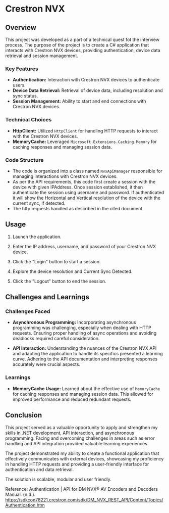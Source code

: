 # Crestron NVX

## Overview
This project was developed as a part of a technical quest fot the interview process. The purpose of the project is to create a C# application that interacts with Crestron NVX devices, providing authentication, device data retrieval and session management.

### Key Features
- **Authentication:** Interaction with Crestron NVX devices to authenticate users.
- **Device Data Retrieval:** Retrieval of device data, including resolution and sync status.
- **Session Management:** Ability to start and end connections with Crestron NVX devices.

### Technical Choices

- **HttpClient:** Utilized `HttpClient` for handling HTTP requests to interact with the Crestron NVX devices.
- **MemoryCache:** Leveraged `Microsoft.Extensions.Caching.Memory` for caching responses and managing session data.

### Code Structure

- The code is organized into a class named `NvxApiManager` responsible for managing interactions with Crestron NVX devices.
- As per the API requirements, this code first create a session with the device with given IPAddress. Once session established, it then authenticate the session using username and password. If authenticated it will show the Horizontal and Vertical resolution of the device with the current sync, if detected.
- The http requests handled as described in the cited document.

## Usage

1. Launch the application.

2. Enter the IP address, username, and password of your Crestron NVX device.

3. Click the "Login" button to start a session.

4. Explore the device resolution and Current Sync Detected.

5. Click the "Logout" button to end the session.

## Challenges and Learnings

### Challenges Faced

- **Asynchronous Programming:** Incorporating asynchronous programming was challenging, especially when dealing with HTTP requests. Ensuring proper handling of async operations and avoiding deadlocks required careful consideration.

- **API Interaction:** Understanding the nuances of the Crestron NVX API and adapting the application to handle its specifics presented a learning curve. Adhering to the API documentation and interpreting responses accurately were crucial aspects.

### Learnings

- **MemoryCache Usage:** Learned about the effective use of `MemoryCache` for caching responses and managing session data. This allowed for improved performance and reduced redundant requests.

## Conclusion

This project served as a valuable opportunity to apply and strengthen my skills in .NET development, API interaction, and asynchronous programming. Facing and overcoming challenges in areas such as error handling and API integration provided valuable learning experiences.

The project demonstrated my ability to create a functional application that effectively communicates with external devices, showcasing my proficiency in handling HTTP requests and providing a user-friendly interface for authentication and data retrieval.

The solution is scalable, modular and user friendly.

Reference:
Authentication | API for DM NVX® AV Encoders and Decoders Manual. (n.d.). https://sdkcon78221.crestron.com/sdk/DM_NVX_REST_API/Content/Topics/Authentication.htm
